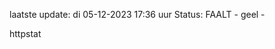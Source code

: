laatste update: 
di 05-12-2023 17:36   uur 
Status: FAALT - geel - 
<div class="service Y">httpstat</div>